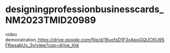 # designingprofessionbusinesscards_NM2023TMID20989

video demonstration_https://drive.google.com/file/d/16uofsD1F3xApoGQUCKU9SFKwsabUx_3v/view?usp=drive_link
